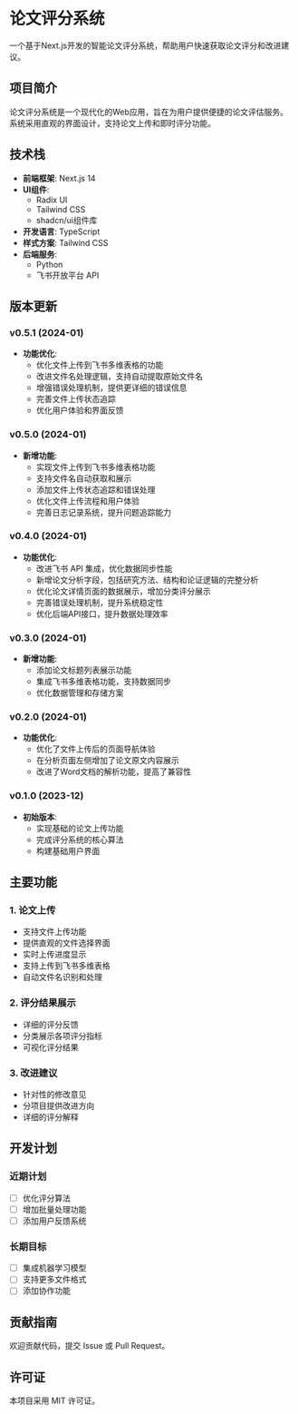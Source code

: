 # 论文评分系统

一个基于Next.js开发的智能论文评分系统，帮助用户快速获取论文评分和改进建议。

## 项目简介

论文评分系统是一个现代化的Web应用，旨在为用户提供便捷的论文评估服务。系统采用直观的界面设计，支持论文上传和即时评分功能。

## 技术栈

- **前端框架**: Next.js 14
- **UI组件**: 
  - Radix UI
  - Tailwind CSS
  - shadcn/ui组件库
- **开发语言**: TypeScript
- **样式方案**: Tailwind CSS
- **后端服务**:
  - Python
  - 飞书开放平台 API

## 版本更新

### v0.5.1 (2024-01)

- **功能优化**:
  - 优化文件上传到飞书多维表格的功能
  - 改进文件名处理逻辑，支持自动提取原始文件名
  - 增强错误处理机制，提供更详细的错误信息
  - 完善文件上传状态追踪
  - 优化用户体验和界面反馈

### v0.5.0 (2024-01)

- **新增功能**:
  - 实现文件上传到飞书多维表格功能
  - 支持文件名自动获取和展示
  - 添加文件上传状态追踪和错误处理
  - 优化文件上传流程和用户体验
  - 完善日志记录系统，提升问题追踪能力

### v0.4.0 (2024-01)

- **功能优化**:
  - 改进飞书 API 集成，优化数据同步性能
  - 新增论文分析字段，包括研究方法、结构和论证逻辑的完整分析
  - 优化论文详情页面的数据展示，增加分类评分展示
  - 完善错误处理机制，提升系统稳定性
  - 优化后端API接口，提升数据处理效率

### v0.3.0 (2024-01)

- **新增功能**:
  - 添加论文标题列表展示功能
  - 集成飞书多维表格功能，支持数据同步
  - 优化数据管理和存储方案

### v0.2.0 (2024-01)

- **功能优化**:
  - 优化了文件上传后的页面导航体验
  - 在分析页面左侧增加了论文原文内容展示
  - 改进了Word文档的解析功能，提高了兼容性

### v0.1.0 (2023-12)

- **初始版本**:
  - 实现基础的论文上传功能
  - 完成评分系统的核心算法
  - 构建基础用户界面

## 主要功能

### 1. 论文上传
- 支持文件上传功能
- 提供直观的文件选择界面
- 实时上传进度显示
- 支持上传到飞书多维表格
- 自动文件名识别和处理

### 2. 评分结果展示
- 详细的评分反馈
- 分类展示各项评分指标
- 可视化评分结果

### 3. 改进建议
- 针对性的修改意见
- 分项目提供改进方向
- 详细的评分解释

## 开发计划

### 近期计划
- [ ] 优化评分算法
- [ ] 增加批量处理功能
- [ ] 添加用户反馈系统

### 长期目标
- [ ] 集成机器学习模型
- [ ] 支持更多文件格式
- [ ] 添加协作功能

## 贡献指南

欢迎贡献代码，提交 Issue 或 Pull Request。

## 许可证

本项目采用 MIT 许可证。